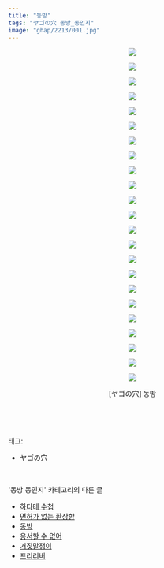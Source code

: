 ```yaml
---
title: "동방"
tags: "ヤゴの穴 동방_동인지"
image: "ghap/2213/001.jpg"
---
```

<div class="article">
<p style="text-align: center; clear: none; float: none;"><img src="{{ site.nasurl }}/ghap/2213/001.jpg"/></p>
<p style="text-align: center; clear: none; float: none;"><img src="{{ site.nasurl }}/ghap/2213/002.jpg"/></p>
<p style="text-align: center; clear: none; float: none;"><img src="{{ site.nasurl }}/ghap/2213/003.jpg"/></p>
<p style="text-align: center; clear: none; float: none;"><img src="{{ site.nasurl }}/ghap/2213/004.jpg"/></p>
<p style="text-align: center; clear: none; float: none;"><img src="{{ site.nasurl }}/ghap/2213/005.jpg"/></p>
<p style="text-align: center; clear: none; float: none;"><img src="{{ site.nasurl }}/ghap/2213/006.jpg"/></p>
<p style="text-align: center; clear: none; float: none;"><img src="{{ site.nasurl }}/ghap/2213/007.jpg"/></p>
<p style="text-align: center; clear: none; float: none;"><img src="{{ site.nasurl }}/ghap/2213/008.jpg"/></p>
<p style="text-align: center; clear: none; float: none;"><img src="{{ site.nasurl }}/ghap/2213/009.jpg"/></p>
<p style="text-align: center; clear: none; float: none;"><img src="{{ site.nasurl }}/ghap/2213/010.jpg"/></p>
<p style="text-align: center; clear: none; float: none;"><img src="{{ site.nasurl }}/ghap/2213/011.jpg"/></p>
<p style="text-align: center; clear: none; float: none;"><img src="{{ site.nasurl }}/ghap/2213/012.jpg"/></p>
<p style="text-align: center; clear: none; float: none;"><img src="{{ site.nasurl }}/ghap/2213/013.jpg"/></p>
<p style="text-align: center; clear: none; float: none;"><img src="{{ site.nasurl }}/ghap/2213/014.jpg"/></p>
<p style="text-align: center; clear: none; float: none;"><img src="{{ site.nasurl }}/ghap/2213/015.jpg"/></p>
<p style="text-align: center; clear: none; float: none;"><img src="{{ site.nasurl }}/ghap/2213/016.jpg"/></p>
<p style="text-align: center; clear: none; float: none;"><img src="{{ site.nasurl }}/ghap/2213/017.jpg"/></p>
<p style="text-align: center; clear: none; float: none;"><img src="{{ site.nasurl }}/ghap/2213/018.jpg"/></p>
<p style="text-align: center; clear: none; float: none;"><img src="{{ site.nasurl }}/ghap/2213/019.jpg"/></p>
<p style="text-align: center; clear: none; float: none;"><img src="{{ site.nasurl }}/ghap/2213/020.jpg"/></p>
<p style="text-align: center; clear: none; float: none;"><img src="{{ site.nasurl }}/ghap/2213/021.jpg"/></p>
<p style="text-align: center; clear: none; float: none;"><img src="{{ site.nasurl }}/ghap/2213/022.jpg"/></p>
<p style="text-align: center; clear: none; float: none;"><img src="{{ site.nasurl }}/ghap/2213/023.jpg"/></p>
<p style="text-align: center; clear: none; float: none;">[ヤゴの穴] 동방</p>
<p><br/></p>
</div><br/>
<div class="tagTrail">
<p>태그: </p>
<ul>
<li>ヤゴの穴</li>
</ul>
</div><br/>
<div class="another">
<p>'동방 동인지' 카테고리의 다른 글</p>
<ul>
<li><a href="/2016-09-18-ghap_2216">하타테 수첩</a></li>
<li><a href="/2016-09-18-ghap_2215">면허가 없는 환상향</a></li>
<li><a href="/2016-09-18-ghap_2213">동방</a></li>
<li><a href="/2016-09-18-ghap_2212">용서할 수 없어</a></li>
<li><a href="/2016-09-18-ghap_2211">거짓말쟁이</a></li>
<li><a href="/2016-09-18-ghap_2209">프리리버</a></li>
</ul>
</div><br/>
<div class="cb_module cb_fluid">
<div class="cb_wrt cb_profile">
</div><!-- commentList close -->
</div><br/>
